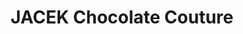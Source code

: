 ---
title: "JACEK Chocolate Couture"
url: /sherwood-park/jacek-chocolate-couture/
shop: chocolate
---